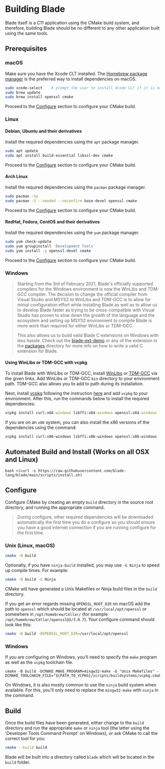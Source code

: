 # Building Blade

Blade itself is a C11 application using the CMake build system, and therefore, building Blade should be no different to
any other application built using the same tools.

## Prerequisites

### macOS

Make sure you have the Xcode CLT installed. The [Homebrew package manager](https://brew.sh) is the preferred way to
install dependencies on macOS.

```sh
sudo xcode-select    # prompt the user to install Xcode CLT if it is not already installed
sudo brew update
sudo brew install openssl cmake
```

Proceed to the [Configure](#configure) section to configure your CMake build.

### Linux

#### Debian, Ubuntu and their derivatives

Install the required dependencies using the `apt` package manager.

```sh
sudo apt update
sudo apt install build-essential libssl-dev cmake
```

Proceed to the [Configure](#configure) section to configure your CMake build.

#### Arch Linux

Install the required dependencies using the `pacman` package manager.

```sh
sudo pacman -Sy
sudo pacman -S --needed --noconfirm base-devel openssl cmake
```

Proceed to the [Configure](#configure) section to configure your CMake build.

#### RedHat, Fedora, CentOS and their derivatives

Install the required dependencies using the `yum` package manager.

```sh
sudo yum check-update
sudo yum groupinstall 'Development Tools'
sudo yum install -y openssl-devel cmake
```

Proceed to the [Configure](#configure) section to configure your CMake build.

### Windows

> Starting from the 3rd of February 2021, Blade's officially supported compilers for the Windows environment is now the 
> WinLibs and TDM-GCC compiler. The decision to change the official compiler from Visual Studio and MSYS2 to WinLibs and TDM-GCC 
> is to allow for minial configuration effort while installing Blade as well as to allow us to develop Blade faster as trying to 
> be cross-compatible with Visual Studio has proven to slow down the growth of the language and the ecosystem and setting up 
> MSYS2 environment to compile Blade is more work than required for either WinLibs or TDM-GCC.
> 
> This also allows us to build valid Blade C extensions on Windows with less hassle. 
> Check out the [blade-ext-demo](https://github.com/blade-lang/blade-ext-demo) or any of the extension in the 
> [packages](https://github.com/blade-lang/blade/packages) directory for more info on how to write a valid C extension for Blade.

#### Using WinLibs or TDM-GCC with vcpkg

To install Blade with WinLibs or TDM-GCC, install 
[WinLibs](https://github.com/brechtsanders/winlibs_mingw/releases/download/11.2.0-9.0.0-msvcrt-r5/winlibs-x86_64-posix-seh-gcc-11.2.0-mingw-w64-9.0.0-r5.zip) 
or [TDM-GCC](https://github.com/jmeubank/tdm-gcc/releases/download/v10.3.0-tdm64-2/tdm64-gcc-10.3.0-2.exe) 
via the given links. Add WinLibs or TDM-GCC `bin` directory to your environment path. TDM-GCC also allows you to add to path during its installation. 

Next, install [vcpkg](https://vcpkg.io/en/index.html) following the instruction [here](https://vcpkg.io/en/getting-started.html)
and add `vcpkg` to your environment. After this, run the commands below to install the required dependencies:

```bat
vcpkg install curl:x64-windows libffi:x64-windows openssl:x64-windows
```

If you are on an `x86` system, you can also install the x86 versions of the dependencies using the command:

```shell
vcpkg install curl:x86-windows libffi:x86-windows openssl:x86-windows
```

## Automated Build and Install (Works on all OSX and Linux)

```shell
bash <(curl -s https://raw.githubusercontent.com/blade-lang/blade/main/scripts/install.sh)
```

## Configure

Configure CMake by creating an empty `build` directory in the source root directory, and running the appropriate command.

> During configure, other required dependencies will be downloaded automatically the first time you do a configure so you should ensure you have a good internet connection if you are running configure for the first time.

### Unix (Linux, macOS)

```sh
cmake -B build
```

Optionally, if you have `ninja-build` installed, you may use `-G Ninja` to speed up compile times. For example:

```sh
cmake -B build -G Ninja
```

CMake will have generated a Unix Makefiles or Ninja build files in the `build` directory.

If you get an error regards missing `OPENSSL_ROOT_DIR` on macOS add the path to `openssl` which should be located at `/usr/local/opt/openssl` or somewhere in `/opt/homebrew/Cellar/` 
(for example `/opt/homebrew/Cellar/openssl@3/3.0.7`). Your configure command should look like this:

```sh
cmake -B build -DOPENSSL_ROOT_DIR=/usr/local/opt/openssl
```

### Windows

If you are configuring on Windows, you'll need to specify the `make` program as well as the `vcpkg` toolchain file.

```shell
cmake -B build -DCMAKE_MAKE_PROGRAM=mingw32-make -G "Unix Makefiles" -DCMAKE_TOOLCHAIN_FILE="${PATH_TO_VCPKG}/scripts/buildsystems/vcpkg.cmake"
```

On Windows, it is also mostly common to use the `ninja` build system when available. For this, you'll only need to replace the `mingw32-make` with `ninja` in the command.

## Build

Once the build files have been generated, either change to the `build` directory and run the appropriate `make` or 
`ninja` tool (the latter using the 'Developer Tools Command Prompt' on Windows), or ask CMake to call the correct 
tool for you:

```sh
cmake --build build
```

Blade will be built into a directory called `blade` which will be located in the `build` folder.
